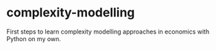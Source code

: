 # complexity-modelling
First steps to learn complexity modelling approaches in economics with Python on my own.

